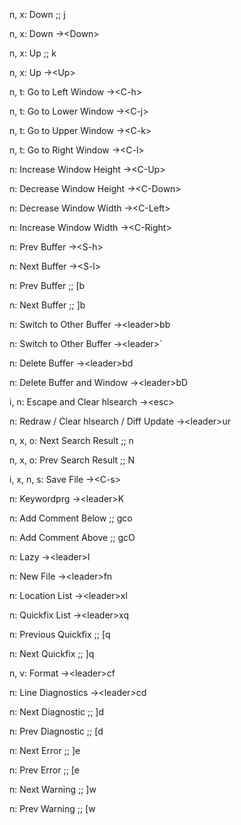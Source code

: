 n, x: Down ;; j
<!--SR:!2024-11-14,49,309-->
n, x: Down ->\<Down>
<!--SR:!2024-09-23,10,289-->
n, x: Up ;; k
<!--SR:!2024-10-25,47,309-->
n, x: Up ->\<Up>
<!--SR:!2024-10-09,22,289-->
n, t: Go to Left Window ->\<C-h>
<!--SR:!2024-09-25,12,289-->
n, t: Go to Lower Window ->\<C-j>
<!--SR:!2024-09-23,10,289-->
n, t: Go to Upper Window ->\<C-k>
<!--SR:!2024-09-23,10,289-->
n, t: Go to Right Window ->\<C-l>
<!--SR:!2024-09-24,13,287-->
n: Increase Window Height ->\<C-Up>
<!--SR:!2024-09-27,14,290-->
n: Decrease Window Height ->\<C-Down>
<!--SR:!2024-10-07,20,270-->
n: Decrease Window Width ->\<C-Left>
<!--SR:!2024-09-24,11,289-->
n: Increase Window Width ->\<C-Right>
<!--SR:!2024-09-24,11,289-->
n: Prev Buffer ->\<S-h>
<!--SR:!2024-09-21,4,170-->
n: Next Buffer ->\<S-l>
<!--SR:!2024-09-23,3,229-->
n: Prev Buffer ;; [b
<!--SR:!2024-10-22,33,287-->
n: Next Buffer ;; ]b
<!--SR:!2024-10-31,37,309-->
n: Switch to Other Buffer ->\<leader>bb
<!--SR:!2024-09-23,10,270-->
n: Switch to Other Buffer ->\<leader>`
<!--SR:!2024-09-21,1,149-->
n: Delete Buffer ->\<leader>bd
<!--SR:!2024-09-21,8,269-->
n: Delete Buffer and Window ->\<leader>bD
<!--SR:!2024-09-22,9,269-->
i, n: Escape and Clear hlsearch ->\<esc>
<!--SR:!2024-09-25,12,270-->
n: Redraw / Clear hlsearch / Diff Update ->\<leader>ur
<!--SR:!2024-09-28,9,229-->
n, x, o: Next Search Result ;; n
<!--SR:!2024-10-29,51,308-->
n, x, o: Prev Search Result ;; N
<!--SR:!2024-11-11,47,309-->
i, x, n, s: Save File ->\<C-s>
<!--SR:!2024-10-07,21,287-->
n: Keywordprg ->\<leader>K
<!--SR:!2024-09-23,7,229-->
n: Add Comment Below ;; gco
<!--SR:!2024-11-15,50,309-->
n: Add Comment Above ;; gcO
<!--SR:!2024-11-10,46,309-->
n: Lazy ->\<leader>l
<!--SR:!2024-09-22,9,269-->
n: New File ->\<leader>fn
<!--SR:!2024-09-24,8,229-->
n: Location List ->\<leader>xl
<!--SR:!2024-09-26,11,246-->
n: Quickfix List ->\<leader>xq
<!--SR:!2024-09-22,2,189-->
n: Previous Quickfix ;; [q
<!--SR:!2024-11-01,38,309-->
n: Next Quickfix ;; ]q
<!--SR:!2024-11-06,43,309-->
n, v: Format ->\<leader>cf
<!--SR:!2024-09-28,11,229-->
n: Line Diagnostics ->\<leader>cd
<!--SR:!2024-09-21,4,189-->
n: Next Diagnostic ;; ]d
<!--SR:!2024-10-29,35,309-->
n: Prev Diagnostic ;; [d
<!--SR:!2024-11-13,48,309-->
n: Next Error ;; ]e
<!--SR:!2024-10-12,22,249-->
n: Prev Error ;; [e
<!--SR:!2024-11-16,51,309-->
n: Next Warning ;; ]w
<!--SR:!2024-10-21,32,287-->
n: Prev Warning ;; [w
<!--SR:!2024-11-02,39,307-->
